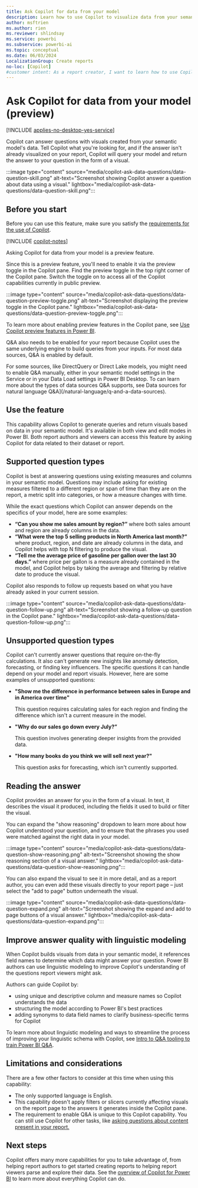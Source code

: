 ```yaml
---
title: Ask Copilot for data from your model
description: Learn how to use Copilot to visualize data from your semantic model.
author: msftrien
ms.author: rien
ms.reviewer: shlindsay
ms.service: powerbi
ms.subservice: powerbi-ai
ms.topic: conceptual
ms.date: 06/03/2024
LocalizationGroup: Create reports
no-loc: [Copilot]
#customer intent: As a report creator, I want to learn how to use Copilot in Power BI to visualize data from my semantic model.
---
```


# Ask Copilot for data from your model (preview)

[!INCLUDE [applies-no-desktop-yes-service](../includes/applies-no-desktop-yes-service.md)]

Copilot can answer questions with visuals created from your semantic model's data. Tell Copilot what you're looking for, and if the answer isn't already visualized on your report, Copilot will query your model and return the answer to your question in the form of a visual.

:::image type="content" source="media/copilot-ask-data-questions/data-question-skill.png" alt-text="Screenshot showing Copilot answer a question about data using a visual." lightbox="media/copilot-ask-data-questions/data-question-skill.png":::

## Before you start

Before you can use this feature, make sure you satisfy the [requirements for the use of Copilot](../create-reports/copilot-introduction.md#copilot-requirements).

[!INCLUDE [copilot-notes](../includes/copilot-notes.md)]

Asking Copilot for data from your model is a preview feature.

Since this is a preview feature, you'll need to enable it via the preview toggle in the Copilot pane. Find the preview toggle in the top right corner of the Copilot pane. Switch the toggle on to access all of the Copilot capabilities currently in public preview.

:::image type="content" source="media/copilot-ask-data-questions/data-question-preview-toggle.png" alt-text="Screenshot displaying the preview toggle in the Copilot pane." lightbox="media/copilot-ask-data-questions/data-question-preview-toggle.png":::

To learn more about enabling preview features in the Copilot pane, see [Use Copilot preview features in Power BI](copilot-preview-toggle.md).

Q&A also needs to be enabled for your report because Copilot uses the same underlying engine to build queries from your inputs. For most data sources, Q&A is enabled by default.

For some sources, like DirectQuery or Direct Lake models, you might need to enable Q&A manually, either in your semantic model settings in the Service or in your Data Load settings in Power BI Desktop. To can learn more about the types of data sources Q&A supports, see Data sources for natural language Q&A](/natural-language/q-and-a-data-sources).

## Use the feature

This capability allows Copilot to generate queries and return visuals based on data in your semantic model. It's available in both view and edit modes in Power BI. Both report authors and viewers can access this feature by asking Copilot for data related to their dataset or report.

## Supported question types

Copilot is best at answering questions using existing measures and columns in your semantic model. Questions may include asking for existing measures filtered to a different region or span of time than they are on the report, a metric split into categories, or how a measure changes with time.

While the exact questions which Copilot can answer depends on the specifics of your model, here are some examples:

- **“Can you show me sales amount by region?”**  where both sales amount and region are already columns in the data.
- **“What were the top 5 selling products in North America last month?”** where product, region, and date are already columns in the data, and Copilot helps with top N filtering to produce the visual.
- **“Tell me the average price of gasoline per gallon over the last 30 days.”** where price per gallon is a measure already contained in the model, and Copilot helps by taking the average and filtering by relative date to produce the visual.

Copilot also responds to follow up requests based on what you have already asked in your current session.

:::image type="content" source="media/copilot-ask-data-questions/data-question-follow-up.png" alt-text="Screenshot showing a follow-up question in the Copilot pane." lightbox="media/copilot-ask-data-questions/data-question-follow-up.png":::

## Unsupported question types

Copilot can't currently answer questions that require on-the-fly calculations. It also can't generate new insights like anomaly detection, forecasting, or finding key influencers. The specific questions it can handle depend on your model and report visuals. However, here are some examples of unsupported questions:

- **"Show me the difference in performance between sales in Europe and in America over time"**

     This question requires calculating sales for each region and finding the difference which isn't a current measure in the model.

- **"Why do our sales go down every July?”**

     This question involves generating deeper insights from the provided data.

- **"How many books do you think we will sell next year?"**

     This question asks for forecasting, which isn't currently supported.

## Reading the answer

Copilot provides an answer for you in the form of a visual. In text, it describes the visual it produced, including the fields it used to build or filter the visual.

You can expand the "show reasoning" dropdown to learn more about how Copilot understood your question, and to ensure that the phrases you used were matched against the right data in your model. 

:::image type="content" source="media/copilot-ask-data-questions/data-question-show-reasoning.png" alt-text="Screenshot showing the show reasoning section of a visual answer." lightbox="media/copilot-ask-data-questions/data-question-show-reasoning.png":::

You can also expand the visual to see it in more detail, and as a report author, you can even add these visuals directly to your report page – just select the "add to page" button underneath the visual.

:::image type="content" source="media/copilot-ask-data-questions/data-question-expand.png" alt-text="Screenshot showing the expand and add to page buttons of a visual answer." lightbox="media/copilot-ask-data-questions/data-question-expand.png":::

## Improve answer quality with linguistic modeling

When Copilot builds visuals from data in your semantic model, it references field names to determine which data might answer your question. Power BI authors can use linguistic modeling to improve Copilot's understanding of the questions report viewers might ask.

Authors can guide Copilot by:

- using unique and descriptive column and measure names so Copilot understands the data
- structuring the model according to Power BI's best practices
- adding synonyms to data field names to clarify business-specific terms for Copilot

To learn more about linguistic modeling and ways to streamline the process of improving your linguistic schema with Copilot, see [Intro to Q&A tooling to train Power BI Q&A](/power-bi/natural-language/q-and-a-tooling-intro).

## Limitations and considerations

There are a few other factors to consider at this time when using this capability:

- The only supported language is English.
- This capability doesn't apply filters or slicers currently affecting visuals on the report page to the answers it generates inside the Copilot pane.
- The requirement to enable Q&A is unique to this Copilot capability. You can still use Copilot for other tasks, like [asking questions about content present in your report.](copilot-pane-summarize-content.md#answer-questions-about-your-report-content-in-the-copilot-pane)

## Next steps

Copilot offers many more capabilities for you to take advantage of, from helping report authors to get started creating reports to helping report viewers parse and explore their data. See the [overview of Copilot for Power BI](copilot-introduction.md) to learn more about everything Copilot can do.
